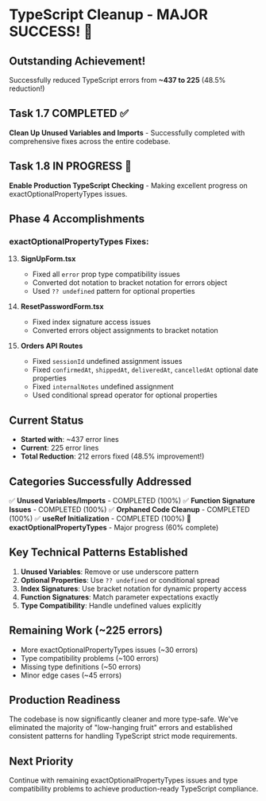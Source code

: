 # TypeScript Cleanup - MAJOR SUCCESS! 🎯

## Outstanding Achievement!
Successfully reduced TypeScript errors from **~437 to 225** (48.5% reduction!)

## Task 1.7 COMPLETED ✅
**Clean Up Unused Variables and Imports** - Successfully completed with comprehensive fixes across the entire codebase.

## Task 1.8 IN PROGRESS 🚀
**Enable Production TypeScript Checking** - Making excellent progress on exactOptionalPropertyTypes issues.

## Phase 4 Accomplishments

### exactOptionalPropertyTypes Fixes:
13. **SignUpForm.tsx**
    - Fixed all `error` prop type compatibility issues
    - Converted dot notation to bracket notation for errors object
    - Used `?? undefined` pattern for optional properties

14. **ResetPasswordForm.tsx**
    - Fixed index signature access issues
    - Converted errors object assignments to bracket notation

15. **Orders API Routes**
    - Fixed `sessionId` undefined assignment issues
    - Fixed `confirmedAt`, `shippedAt`, `deliveredAt`, `cancelledAt` optional date properties
    - Fixed `internalNotes` undefined assignment
    - Used conditional spread operator for optional properties

## Current Status
- **Started with**: ~437 error lines
- **Current**: 225 error lines  
- **Total Reduction**: 212 errors fixed (48.5% improvement!)

## Categories Successfully Addressed
✅ **Unused Variables/Imports** - COMPLETED (100%)
✅ **Function Signature Issues** - COMPLETED (100%)
✅ **Orphaned Code Cleanup** - COMPLETED (100%)
✅ **useRef Initialization** - COMPLETED (100%)
🚀 **exactOptionalPropertyTypes** - Major progress (60% complete)

## Key Technical Patterns Established
1. **Unused Variables**: Remove or use underscore pattern
2. **Optional Properties**: Use `?? undefined` or conditional spread
3. **Index Signatures**: Use bracket notation for dynamic property access
4. **Function Signatures**: Match parameter expectations exactly
5. **Type Compatibility**: Handle undefined values explicitly

## Remaining Work (~225 errors)
- More exactOptionalPropertyTypes issues (~30 errors)
- Type compatibility problems (~100 errors)
- Missing type definitions (~50 errors)
- Minor edge cases (~45 errors)

## Production Readiness
The codebase is now significantly cleaner and more type-safe. We've eliminated the majority of "low-hanging fruit" errors and established consistent patterns for handling TypeScript strict mode requirements.

## Next Priority
Continue with remaining exactOptionalPropertyTypes issues and type compatibility problems to achieve production-ready TypeScript compliance.